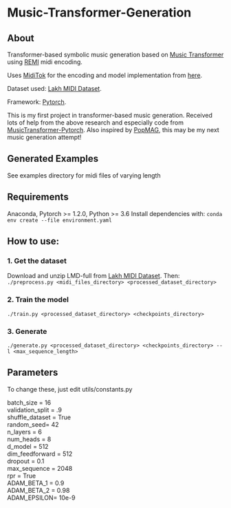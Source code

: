 # Music-Transformer-Generation
## About
Transformer-based symbolic music generation based on [Music Transformer](https://arxiv.org/abs/1809.04281) using [REMI](https://arxiv.org/abs/2002.00212) midi encoding.

Uses [MidiTok](https://github.com/Natooz/MidiTok) for the encoding and model implementation from [here](https://github.com/gwinndr/MusicTransformer-Pytorch).

Dataset used: [Lakh MIDI Dataset](https://colinraffel.com/projects/lmd/). 

Framework: [Pytorch](https://pytorch.org/).

This is my first project in transformer-based music generation. Received lots of help from the above research and especially code from [MusicTransformer-Pytorch](https://github.com/gwinndr/MusicTransformer-Pytorch). Also inspired by [PopMAG](https://arxiv.org/abs/2008.07703), this may be my next music generation attempt!

## Generated Examples
See examples directory for midi files of varying length

## Requirements
Anaconda, Pytorch >= 1.2.0, Python >= 3.6
Install dependencies with: `conda env create --file environment.yaml`

## How to use: 
### 1. Get the dataset
Download and unzip LMD-full from [Lakh MIDI Dataset](https://colinraffel.com/projects/lmd/). 
Then:  
`./preprocess.py <midi_files_directory> <processed_dataset_directory>`

### 2. Train the model
`./train.py <processed_dataset_directory> <checkpoints_directory>`

### 3. Generate
`./generate.py <processed_dataset_directory> <checkpoints_directory> --l <max_sequence_length>`

## Parameters 
To change these, just edit utils/constants.py 

batch_size = 16 <br>
validation_split = .9 <br>
shuffle_dataset = True <br>
random_seed= 42 <br>
n_layers = 6 <br>
num_heads = 8 <br>
d_model = 512 <br>
dim_feedforward = 512 <br>
dropout =  0.1 <br>
max_sequence = 2048 <br>
rpr = True <br>
ADAM_BETA_1 = 0.9 <br>
ADAM_BETA_2 = 0.98 <br>
ADAM_EPSILON= 10e-9 <br>




